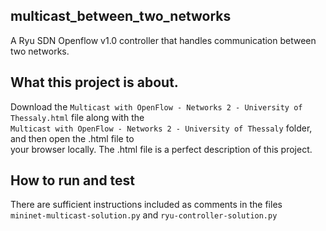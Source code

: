 ## multicast_between_two_networks
A Ryu SDN Openflow v1.0 controller that handles communication between two networks.

## What this project is about.
Download the `Multicast with OpenFlow - Networks 2 - University of Thessaly.html` file along with the  
`Multicast with OpenFlow - Networks 2 - University of Thessaly` folder, and then open the .html file to  
your browser locally. The .html file is a perfect description of this project.

## How to run and test
There are sufficient instructions included as comments in the files  
`mininet-multicast-solution.py` and `ryu-controller-solution.py`
